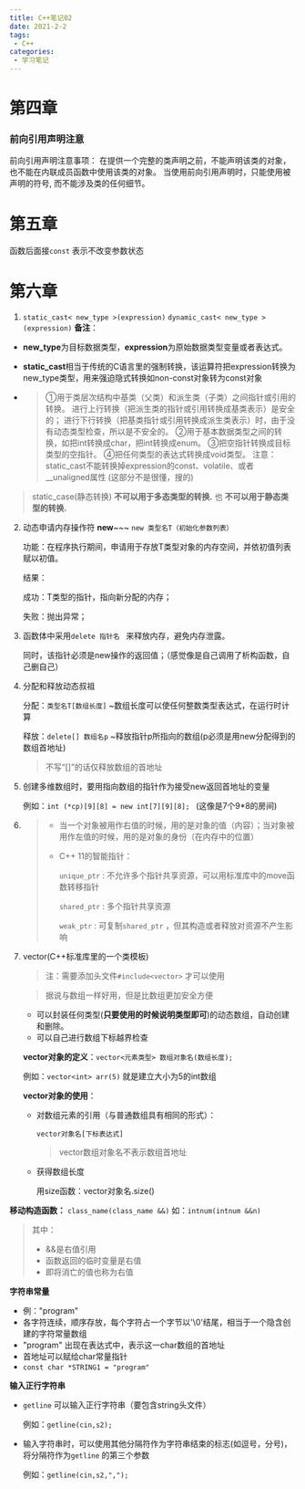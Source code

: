 ```yaml
---
title: C++笔记02
date: 2021-2-2
tags:
 - C++
categories:
 - 学习笔记
---
```


# 第四章

### 前向引用声明注意

前向引用声明注意事项：
在提供一个完整的类声明之前，不能声明该类的对象，也不能在内联成员函数中使用该类的对象。
当使用前向引用声明时，只能使用被声明的符号, 而不能涉及类的任何细节。

# 第五章 

函数后面接```const``` 表示不改变参数状态

# 第六章

1.  ```static_cast< new_type >(expression)``` 
   ```dynamic_cast< new_type >(expression)``` 
   **备注**：

   * **new_type**为目标数据类型，**expression**为原始数据类型变量或者表达式。 

   *  **static_cast**相当于传统的C语言里的强制转换，该运算符把expression转换为new_type类型，用来强迫隐式转换如non-const对象转为const对象 

   * > ①用于类层次结构中基类（父类）和派生类（子类）之间指针或引用的转换。
     > 进行上行转换（把派生类的指针或引用转换成基类表示）是安全的；
     > 进行下行转换（把基类指针或引用转换成派生类表示）时，由于没有动态类型检查，所以是不安全的。
     > ②用于基本数据类型之间的转换，如把int转换成char，把int转换成enum。
     > ③把空指针转换成目标类型的空指针。
     > ④把任何类型的表达式转换成void类型。
     > 注意：static_cast不能转换掉expression的const、volatile、或者__unaligned属性
     > (这部分不是很懂，搜的)
     >
  >  static_case(静态转换) **不可以用于多态类型的转换.** 也 **不可以用于静态类型的转换.**  

2. 动态申请内存操作符 **new**~~~ ``` new 类型名T（初始化参数列表） ``` 

   功能：在程序执行期间，申请用于存放T类型对象的内存空间，并依初值列表赋以初值。

   结果：

   成功：T类型的指针，指向新分配的内存；

   失败：抛出异常；

3. 函数体中采用```delete 指针名 ``` 来释放内存，避免内存泄露。

   同时，该指针必须是new操作的返回值；（感觉像是自己调用了析构函数，自己删自己）

4. 分配和释放动态叔祖

   分配：```类型名T[数组长度]``` ~数组长度可以使任何整数类型表达式，在运行时计算

   释放：```delete[] 数组名p```  ~释放指针p所指向的数组(p必须是用new分配得到的数组首地址)

   > 不写“[]”的话仅释放数组的首地址

5. 创建多维数组时，要用指向数组的指针作为接受new返回首地址的变量

   例如：```int (*cp)[9][8] = new int[7][9][8]; ``` (这像是7个9*8的房间)

6. > * 当一个对象被用作右值的时候，用的是对象的值（内容）；当对象被用作左值的时候，用的是对象的身份（在内存中的位置）
   >
   > * C++ 11的智能指针：
   >
   >   ```unique_ptr``` : 不允许多个指针共享资源，可以用标准库中的move函数转移指针
   >
   >   ```shared_ptr``` : 多个指针共享资源
   >
   >   ```weak_ptr``` : 可复制```shared_ptr``` ，但其构造或者释放对资源不产生影响

7. vector(C++标准库里的一个类模板)

   > 注：需要添加头文件```#include<vector>``` 才可以使用

   > 据说与数组一样好用，但是比数组更加安全方便

   - 可以封装任何类型(**只要使用的时候说明类型即可**)的动态数组，自动创建和删除。
   - 可以自己进行数组下标越界检查

   **vector对象的定义**：```vector<元素类型> 数组对象名(数组长度);``` 

   例如：```vector<int> arr(5)``` 就是建立大小为5的int数组

   **vector对象的使用**：

   - 对数组元素的引用（与普通数组具有相同的形式）：

     ```vector对象名[下标表达式]``` 

     > vector数组对象名不表示数组首地址

   - 获得数组长度

     用size函数：vector对象名.size()

   

**移动构造函数：** ```class_name(class_name &&)``` 如：```intnum(intnum &&n)```  

> 其中：
>
> - &&是右值引用
> - 函数返回的临时变量是右值
> - 即将消亡的值也称为右值

**字符串常量** 

* 例："program"
* 各字符连续，顺序存放，每个字符占一个字节以'\0'结尾，相当于一个隐含创建的字符常量数组
* "program" 出现在表达式中，表示这一char数组的首地址
* 首地址可以赋给char常量指针
* ```const char *STRING1 = "program"``` 

**输入正行字符串**

- ```getline``` 可以输入正行字符串（要包含string头文件）

  例如：```getline(cin,s2);``` 

- 输入字符串时，可以使用其他分隔符作为字符串结束的标志(如逗号，分号)， 将分隔符作为```getline``` 的第三个参数

  例如：```getline(cin,s2,",");``` 

